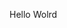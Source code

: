 Hello Wolrd

















































































































































































































































































































































































































































































































































































































































































































































































































































































































































































































































































































































































































































































































































































































































































































































































































































































































































































































